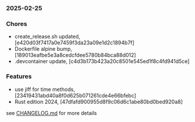 ### 2025-02-25


### Chores
+ create_release.sh updated, [e420d03f7417a0e7459f3da23a09e1d2c1894b7f]
+ Dockerfile alpine bump, [189013eafbe5e3a8cedcfdee5780b84bca88d012]
+ .devcontainer update, [c4d3b173b423a20c8501e545ed1f8c4fd941d5ce]

### Features
+ use jiff for time methods, [23419431abd40a8f0d625b071261cde4e66bfebc]
+ Rust edition 2024, [47dfafd900955d8f9c06d6c1abe80bd0bed920a8]

see <a href='https://github.com/mrjackwills/mealpedant_backup_server/blob/main/CHANGELOG.md'>CHANGELOG.md</a> for more details
